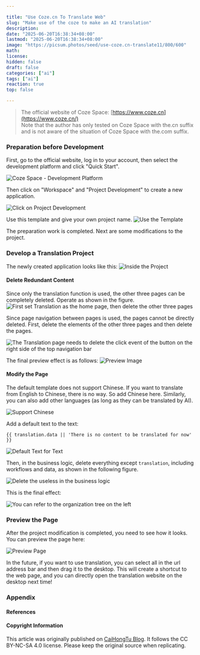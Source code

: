 ```yaml
---

title: "Use Coze.cn To Translate Web"
slug: "Make use of the coze to make an AI translation"
description: 
date: "2025-06-20T16:38:34+08:00"
lastmod: "2025-06-20T16:38:34+08:00"
image: "https://picsum.photos/seed/use-coze.cn-translate11/800/600"
math: 
license: 
hidden: false
draft: false 
categories: ["ai"]
tags: ["ai"]
reaction: true
top: false

---
```


> The official website of Coze Space: [https://www.coze.cn](https://www.coze.cn/) <br>
> Note that the author has only tested on Coze Space with the.cn suffix and is not aware of the situation of Coze Space with the.com suffix.

### Preparation before Development
First, go to the official website, log in to your account, then select the development platform and click "Quick Start".

![Coze Space - Development Platform](https://s2.loli.net/2025/06/20/Y6QPEDNhcmzuHkp.png)

Then click on "Workspace" and "Project Development" to create a new application.

![Click on Project Development](https://s2.loli.net/2025/06/20/AoyP9jsufCqY1Gb.png)

Use this template and give your own project name.
![Use the Template](https://s2.loli.net/2025/06/20/6HeVSTn1vz2FORN.png)

The preparation work is completed. Next are some modifications to the project.

### Develop a Translation Project
The newly created application looks like this:
![Inside the Project](https://s2.loli.net/2025/06/20/Umk2pZJywzDg6b4.png)

#### Delete Redundant Content
Since only the translation function is used, the other three pages can be completely deleted. Operate as shown in the figure.
![First set Translation as the home page, then delete the other three pages](https://s2.loli.net/2025/06/20/BSrUMcJIpYzDKXw.png)

Since page navigation between pages is used, the pages cannot be directly deleted. First, delete the elements of the other three pages and then delete the pages.

![The Translation page needs to delete the click event of the button on the right side of the top navigation bar](https://s2.loli.net/2025/06/20/g9IRVCtdN2mFoYJ.png)

The final preview effect is as follows:
![Preview Image](https://s2.loli.net/2025/06/20/ld94kqIOLTyvCEs.png)

#### Modify the Page
The default template does not support Chinese. If you want to translate from English to Chinese, there is no way. So add Chinese here. Similarly, you can also add other languages (as long as they can be translated by AI).

![Support Chinese](https://s2.loli.net/2025/06/20/ra15RFqc4fynZwE.png)

Add a default text to the text:
```
{{ translation.data || 'There is no content to be translated for now' }}
```
![Default Text for Text](https://s2.loli.net/2025/06/20/IzEfbv2qMO6acRm.png)

Then, in the business logic, delete everything except `translation`, including workflows and data, as shown in the following figure.

![Delete the useless in the business logic](https://s2.loli.net/2025/06/20/CUcvTLq5wiED3AS.png)

This is the final effect:

![You can refer to the organization tree on the left](https://s2.loli.net/2025/06/20/eL8fRxKrj9wStHF.png)

### Preview the Page
After the project modification is completed, you need to see how it looks. You can preview the page here:

![Preview Page](https://s2.loli.net/2025/06/20/c4xEKuRibQkjA3n.png)

In the future, if you want to use translation, you can select all in the url address bar and then drag it to the desktop. This will create a shortcut to the web page, and you can directly open the translation website on the desktop next time!

### Appendix
#### References
#### Copyright Information
This article was originally published on [CaiHongTu Blog](https://cai-hong-tu-blog.pages.dev/). It follows the CC BY-NC-SA 4.0 license. Please keep the original source when replicating. 